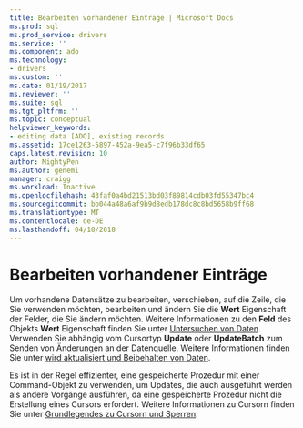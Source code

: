 ```yaml
---
title: Bearbeiten vorhandener Einträge | Microsoft Docs
ms.prod: sql
ms.prod_service: drivers
ms.service: ''
ms.component: ado
ms.technology:
- drivers
ms.custom: ''
ms.date: 01/19/2017
ms.reviewer: ''
ms.suite: sql
ms.tgt_pltfrm: ''
ms.topic: conceptual
helpviewer_keywords:
- editing data [ADO], existing records
ms.assetid: 17ce1263-5897-452a-9ea5-c7f96b33df65
caps.latest.revision: 10
author: MightyPen
ms.author: genemi
manager: craigg
ms.workload: Inactive
ms.openlocfilehash: 43faf0a4bd21513bd03f89814cdb03fd55347bc4
ms.sourcegitcommit: bb044a48a6af9b9d8edb178dc8c8bd5658b9ff68
ms.translationtype: MT
ms.contentlocale: de-DE
ms.lasthandoff: 04/18/2018
---
```

# <a name="editing-existing-records"></a>Bearbeiten vorhandener Einträge
Um vorhandene Datensätze zu bearbeiten, verschieben, auf die Zeile, die Sie verwenden möchten, bearbeiten und ändern Sie die **Wert** Eigenschaft der Felder, die Sie ändern möchten. Weitere Informationen zu den **Feld** des Objekts **Wert** Eigenschaft finden Sie unter [Untersuchen von Daten](../../../ado/guide/data/examining-data.md). Verwenden Sie abhängig vom Cursortyp **Update** oder **UpdateBatch** zum Senden von Änderungen an der Datenquelle. Weitere Informationen finden Sie unter [wird aktualisiert und Beibehalten von Daten](../../../ado/guide/data/updating-and-persisting-data.md).  
  
 Es ist in der Regel effizienter, eine gespeicherte Prozedur mit einer Command-Objekt zu verwenden, um Updates, die auch ausgeführt werden als andere Vorgänge ausführen, da eine gespeicherte Prozedur nicht die Erstellung eines Cursors erfordert. Weitere Informationen zu Cursorn finden Sie unter [Grundlegendes zu Cursorn und Sperren](../../../ado/guide/data/understanding-cursors-and-locks.md).
